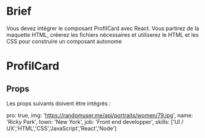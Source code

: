 # Brief

Vous devez intégrer le composant ProfilCard avec React.
Vous partirez de la maquette HTML, créerez les fichiers nécessaires et utiliserez le HTML et les CSS pour
construire un composant autonome

# ProfilCard

## Props

Les props suivants doivent être intégrés :

pro: true,
img: 'https://randomuser.me/api/portraits/women/79.jpg',
name: 'Ricky Park',
town: 'New York',
job: 'Front end developper',
skills: ['UI / UX','HTML','CSS','JavaScript','React','Node']
